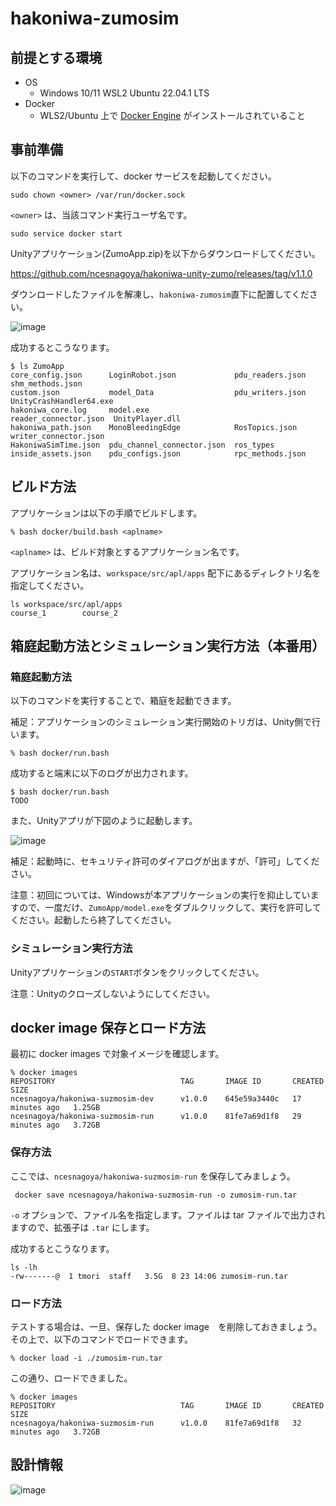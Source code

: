 # hakoniwa-zumosim

## 前提とする環境

* OS
  * Windows 10/11 WSL2 Ubuntu 22.04.1 LTS
* Docker
  * WLS2/Ubuntu 上で [Docker Engine](https://docs.docker.com/engine/install/ubuntu/) がインストールされていること

## 事前準備

以下のコマンドを実行して、docker サービスを起動してください。

```
sudo chown <owner> /var/run/docker.sock
```

`<owner>` は、当該コマンド実行ユーザ名です。

```
sudo service docker start
```

Unityアプリケーション(ZumoApp.zip)を以下からダウンロードしてください。

https://github.com/ncesnagoya/hakoniwa-unity-zumo/releases/tag/v1.1.0

ダウンロードしたファイルを解凍し、`hakoniwa-zumosim`直下に配置してください。

![image](https://github.com/ncesnagoya/hakoniwa-zumosim/assets/164193/b85fee35-0af8-4fdd-b5f0-bdeca3d378b4)

成功するとこうなります。

```
$ ls ZumoApp
core_config.json      LoginRobot.json             pdu_readers.json       shm_methods.json
custom.json           model_Data                  pdu_writers.json       UnityCrashHandler64.exe
hakoniwa_core.log     model.exe                   reader_connector.json  UnityPlayer.dll
hakoniwa_path.json    MonoBleedingEdge            RosTopics.json         writer_connector.json
HakoniwaSimTime.json  pdu_channel_connector.json  ros_types
inside_assets.json    pdu_configs.json            rpc_methods.json
```

## ビルド方法

アプリケーションは以下の手順でビルドします。

```
% bash docker/build.bash <aplname>
```

`<aplname>` は、ビルド対象とするアプリケーション名です。

アプリケーション名は、`workspace/src/apl/apps` 配下にあるディレクトリ名を指定してください。

```
ls workspace/src/apl/apps 
course_1        course_2
```

## 箱庭起動方法とシミュレーション実行方法（本番用）

### 箱庭起動方法

以下のコマンドを実行することで、箱庭を起動できます。

補足：アプリケーションのシミュレーション実行開始のトリガは、Unity側で行います。

```
% bash docker/run.bash 
```

成功すると端末に以下のログが出力されます。

```
$ bash docker/run.bash
TODO
```

また、Unityアプリが下図のように起動します。

![image](https://github.com/ncesnagoya/hakoniwa-zumosim/assets/164193/66bc9d79-1ef6-4c7e-a14c-b938e2aaaee1)

補足：起動時に、セキュリティ許可のダイアログが出ますが、「許可」してください。

注意：初回については、Windowsが本アプリケーションの実行を抑止していますので、一度だけ、`ZumoApp/model.exe`をダブルクリックして、実行を許可してください。起動したら終了してください。

### シミュレーション実行方法

Unityアプリケーションの`START`ボタンをクリックしてください。


注意：Unityのクローズしないようにしてください。


## docker image 保存とロード方法

最初に docker images で対象イメージを確認します。

```
% docker images
REPOSITORY                            TAG       IMAGE ID       CREATED          SIZE
ncesnagoya/hakoniwa-suzmosim-dev      v1.0.0    645e59a3440c   17 minutes ago   1.25GB
ncesnagoya/hakoniwa-suzmosim-run      v1.0.0    81fe7a69d1f8   29 minutes ago   3.72GB
```

### 保存方法
ここでは、`ncesnagoya/hakoniwa-suzmosim-run` を保存してみましょう。

```
 docker save ncesnagoya/hakoniwa-suzmosim-run -o zumosim-run.tar
```

`-o` オプションで、ファイル名を指定します。ファイルは tar ファイルで出力されますので、拡張子は `.tar` にします。

成功するとこうなります。

```
ls -lh
-rw-------@  1 tmori  staff   3.5G  8 23 14:06 zumosim-run.tar
```

### ロード方法

テストする場合は、一旦、保存した docker image　を削除しておきましょう。
その上で、以下のコマンドでロードできます。

```
% docker load -i ./zumosim-run.tar 
```

この通り、ロードできました。

```
% docker images
REPOSITORY                            TAG       IMAGE ID       CREATED          SIZE
ncesnagoya/hakoniwa-suzmosim-run      v1.0.0    81fe7a69d1f8   32 minutes ago   3.72GB
```

## 設計情報

![image](https://github.com/ncesnagoya/hakoniwa-zumosim/assets/164193/fd34d181-b083-4be8-9884-69130cefe04a)

